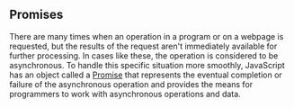 ## Promises

There are many times when an operation in a program or on a webpage is requested, but the results of the request aren't immediately available for further processing. In cases like these, the operation is considered to be asynchronous. To handle this specific situation more smoothly, JavaScript has an object called a [Promise](https://developer.mozilla.org/en-US/docs/Web/JavaScript/Reference/Global_Objects/Promise) that represents the eventual completion or failure of the asynchronous operation and provides the means for programmers to work with asynchronous operations and data.
